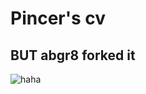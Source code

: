# Pincer's cv
## BUT abgr8 forked it

![haha](https://www.pinclipart.com/picdir/middle/116-1169283_crying-laughing-emoji-clipart-face-with-tears-of.png)
